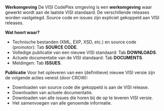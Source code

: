 **Werkomgeving**
De VISI CodePlex omgeving is een **werkomgeving** waar gewerkt wordt aan de laatste VISI standaard. De verschillende releases worden vastgelegd. Source code en issues zijn expliciet gekoppeld aan VISI releases.

**Wat hoort waar?**
* Technische bestanden (XML, EXP, XSD, etc.) en source code (promotor): Tab **SOURCE CODE**.
* Volledige publicatie van een nieuwe VISI standaard: Tab **DOWNLOADS**.
* Actuele documentatie van de VISI standaard: Tab **DOCUMENTS**.
* Meldingen: Tab **ISSUES**.

**Publicatie**
Voor het opleveren van een (definitieve) nieuwe VISI versie zijn de volgende acties vereist (door CROW):
* Downloaden van source code die gekoppeld is aan de VISI release.
* Downloaden van actuele documentatie.
* Downloaden van alle issues die horen bij de op te leveren VISI versie.
* Het samenvoegen van alle genoemde informatie.
